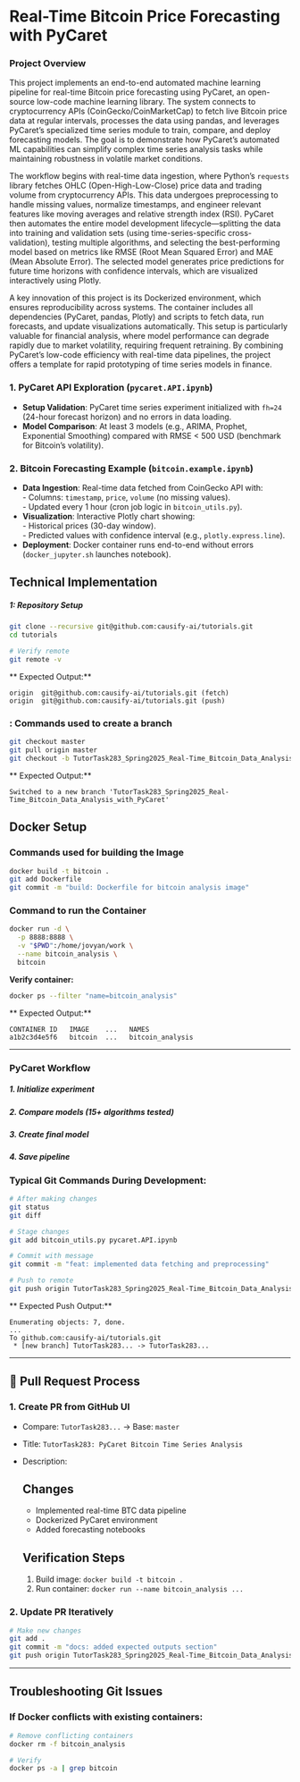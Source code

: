
#  Real-Time Bitcoin Price Forecasting with PyCaret




### **Project Overview**  


This project implements an end-to-end automated machine learning pipeline for real-time Bitcoin price forecasting using PyCaret, an open-source low-code machine learning library. The system connects to cryptocurrency APIs (CoinGecko/CoinMarketCap) to fetch live Bitcoin price data at regular intervals, processes the data using pandas, and leverages PyCaret’s specialized time series module to train, compare, and deploy forecasting models. The goal is to demonstrate how PyCaret’s automated ML capabilities can simplify complex time series analysis tasks while maintaining robustness in volatile market conditions.  

The workflow begins with real-time data ingestion, where Python’s `requests` library fetches OHLC (Open-High-Low-Close) price data and trading volume from cryptocurrency APIs. This data undergoes preprocessing to handle missing values, normalize timestamps, and engineer relevant features like moving averages and relative strength index (RSI). PyCaret then automates the entire model development lifecycle—splitting the data into training and validation sets (using time-series-specific cross-validation), testing multiple algorithms, and selecting the best-performing model based on metrics like RMSE (Root Mean Squared Error) and MAE (Mean Absolute Error). The selected model generates price predictions for future time horizons with confidence intervals, which are visualized interactively using Plotly.  

A key innovation of this project is its Dockerized environment, which ensures reproducibility across systems. The container includes all dependencies (PyCaret, pandas, Plotly) and scripts to fetch data, run forecasts, and update visualizations automatically. This setup is particularly valuable for financial analysis, where model performance can degrade rapidly due to market volatility, requiring frequent retraining. By combining PyCaret’s low-code efficiency with real-time data pipelines, the project offers a template for rapid prototyping of time series models in finance.  


### 1. **PyCaret API Exploration (`pycaret.API.ipynb`)**  

  -  **Setup Validation**: PyCaret time series experiment initialized with `fh=24` (24-hour forecast horizon) and no errors in data loading.  
  -  **Model Comparison**: At least 3 models (e.g., ARIMA, Prophet, Exponential Smoothing) compared with RMSE < 500 USD (benchmark for Bitcoin’s volatility).  


### 2. **Bitcoin Forecasting Example (`bitcoin.example.ipynb`)**  
 
  -  **Data Ingestion**: Real-time data fetched from CoinGecko API with:  
    - Columns: `timestamp`, `price`, `volume` (no missing values).  
    - Updated every 1 hour (cron job logic in `bitcoin_utils.py`).  
  -  **Visualization**: Interactive Plotly chart showing:  
    - Historical prices (30-day window).  
    - Predicted values with confidence interval (e.g., `plotly.express.line`).  
  -  **Deployment**: Docker container runs end-to-end without errors (`docker_jupyter.sh` launches notebook).  
## Technical Implementation


##### 1: Repository Setup
```bash
git clone --recursive git@github.com:causify-ai/tutorials.git
cd tutorials

# Verify remote
git remote -v
```
** Expected Output:**
```
origin  git@github.com:causify-ai/tutorials.git (fetch)
origin  git@github.com:causify-ai/tutorials.git (push)
```

### : Commands used to create a branch
```bash
git checkout master
git pull origin master
git checkout -b TutorTask283_Spring2025_Real-Time_Bitcoin_Data_Analysis_with_PyCaret
```
** Expected Output:**
```
Switched to a new branch 'TutorTask283_Spring2025_Real-Time_Bitcoin_Data_Analysis_with_PyCaret'
```


##  Docker Setup 

### Commands used for building the Image
```bash
docker build -t bitcoin .
git add Dockerfile
git commit -m "build: Dockerfile for bitcoin analysis image"
```

### Command to run the Container
```bash
docker run -d \
  -p 8888:8888 \
  -v "$PWD":/home/jovyan/work \
  --name bitcoin_analysis \
  bitcoin
```
**Verify container:**
```bash
docker ps --filter "name=bitcoin_analysis"
```
** Expected Output:**
```
CONTAINER ID   IMAGE    ...   NAMES
a1b2c3d4e5f6   bitcoin  ...   bitcoin_analysis
```

---


### PyCaret Workflow


##### 1. Initialize experiment


##### 2. Compare models (15+ algorithms tested)


##### 3. Create final model


##### 4. Save pipeline



### Typical Git Commands During Development:
```bash
# After making changes
git status
git diff

# Stage changes
git add bitcoin_utils.py pycaret.API.ipynb

# Commit with message
git commit -m "feat: implemented data fetching and preprocessing"

# Push to remote
git push origin TutorTask283_Spring2025_Real-Time_Bitcoin_Data_Analysis_with_PyCaret
```
** Expected Push Output:**
```
Enumerating objects: 7, done.
...
To github.com:causify-ai/tutorials.git
 * [new branch] TutorTask283... -> TutorTask283...
```

---

## 🔀 Pull Request Process

### 1. Create PR from GitHub UI
- Compare: `TutorTask283...` → Base: `master`
- Title: `TutorTask283: PyCaret Bitcoin Time Series Analysis`
- Description:
  
  ## Changes
  - Implemented real-time BTC data pipeline
  - Dockerized PyCaret environment
  - Added forecasting notebooks
  
  ## Verification Steps
  1. Build image: `docker build -t bitcoin .`
  2. Run container: `docker run --name bitcoin_analysis ...`
  

### 2. Update PR Iteratively
```bash
# Make new changes
git add .
git commit -m "docs: added expected outputs section"
git push origin TutorTask283_Spring2025_Real-Time_Bitcoin_Data_Analysis_with_PyCaret
```


---

## Troubleshooting Git Issues


### If Docker conflicts with existing containers:
```bash
# Remove conflicting containers
docker rm -f bitcoin_analysis

# Verify
docker ps -a | grep bitcoin
```

